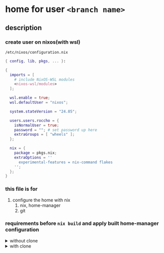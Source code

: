 # home for user `<branch name>`

## description

### create user on nixos(with wsl)

`/etc/nixos/configuration.nix`

```nix
{ config, lib, pkgs, ... }:

{
  imports = [
    # include NixOS-WSL modules
    <nixos-wsl/modules>
  ];

  wsl.enable = true;
  wsl.defaultUser = "nixos";

  system.stateVersion = "24.05";

  users.users.roccho = {
    isNormalUser = true;
    password = ""; # set password up here
    extraGroups = [ "wheels" ];
  };

  nix = {
    package = pkgs.nix;
    extraOptions = ''
      experimental-features = nix-command flakes
    '';
  };
}
```

### this file is for

1. configure the home with nix
   1. nix, home-manager
   2. git


### requirements before `nix build` and apply built home-manager configuration

<details>
<summary>without clone</summary>

* `nix build github:PorcoRosso85/home/branch_name#homeConfigurations.roccho.activationPackage`
</details>

<details>
<summary>with clone</summary>

* `git init`
* `git remote add origin https://github.com/PorcoRosso85/home.git`
* checkout to branch 'branch_name'
* `nix build .#homeConfigurations.roccho.activationPackage`
* `./result/activate`
</details>
